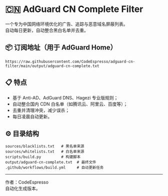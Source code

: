 # 🇨🇳 AdGuard CN Complete Filter

一个专为中国网络环境优化的广告、追踪与恶意域名屏蔽列表。  
自动每日更新，自动整合黑白名单并去重。

## 📦 订阅地址（用于 AdGuard Home）
```
https://raw.githubusercontent.com/CodeEspresso/adguard-cn-filter/main/output/adguard-cn-complete.txt
```

## 📋 特点
- 基于 Anti-AD、AdGuard DNS、Hagezi 专业版规则；
- 自动整合国内 CDN 白名单（如腾讯云、阿里云、百度等）；
- 去重并清理冲突，减少误杀；
- 每日凌晨自动更新。

## ⚙️ 目录结构
```
sources/blacklists.txt   # 黑名单来源
sources/whitelists.txt   # 白名单来源
scripts/build.py         # 构建脚本
output/adguard-cn-complete.txt  # 最终文件
.github/workflows/build.yml     # 自动更新任务
```

---
作者：CodeEspresso  
自动化生成版本。
